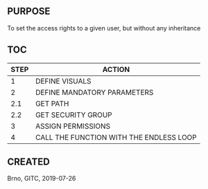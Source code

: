 ## PURPOSE
To set the access rights to a given user, but without any inheritance 

## TOC
STEP | ACTION
-----|----------------------------------------
1    | DEFINE VISUALS
2    | DEFINE MANDATORY PARAMETERS
2.1  | GET PATH
2.2  | GET SECURITY GROUP
3    | ASSIGN PERMISSIONS
4    | CALL THE FUNCTION WITH THE ENDLESS LOOP
    
## CREATED
Brno, GITC, 2019-07-26
